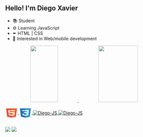 ## Hello! I'm Diego Xavier
- 📚 Student
- ⚙ Learning JavaScript
- ✒ HTML | CSS
- 👀 Interested in Web/mobile development

<div align="center">
  <a href="https://github.com/DmlXavier">
  <img width= "42%" height="180em" src="https://github-readme-stats.vercel.app/api?username=DmlXavier&show_icons=true&theme=dark&include_all_commits=true&count_private=true"/>
  <img width="50%" height="180em" src="https://github-readme-stats.vercel.app/api/top-langs/?username=DmlXavier&layout=compact&langs_count=7&theme=dark"/>
</div>

<div style="display: inline_block"><br>
<img align="center" alt="Diego-HTML" height="30" width="40" src="https://raw.githubusercontent.com/devicons/devicon/master/icons/html5/html5-original.svg">
<img align="center" alt="Diego-CSS" height="30" width="40" src="https://raw.githubusercontent.com/devicons/devicon/master/icons/css3/css3-original.svg">
<img align="center" alt="Diego-JS" height="30" width="40" src="https://cdn.jsdelivr.net/gh/devicons/devicon/icons/javascript/javascript-original.svg">
<img align="center" alt="Diego-JS" height="30" width="40" src="https://cdn.jsdelivr.net/gh/devicons/devicon/icons/javascript/javascript-original.svg">  
</div>

##

<div>
  <a href = "mailto:diego.lucassxavier@gmail.com"><img src="https://img.shields.io/badge/Gmail-D14836?style=for-the-badge&logo=gmail&logoColor=white" target="_blank"></a>
  <a href="https://www.linkedin.com/in/diego-xavier-6ba379241/" target="_blank"><img src="https://img.shields.io/badge/LinkedIn-0077B5?style=for-the-badge&logo=linkedin&logoColor=white" target="_blank"></a>
</div>
